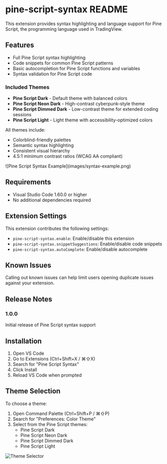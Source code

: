 # pine-script-syntax README

This extension provides syntax highlighting and language support for Pine Script, the programming language used in TradingView.

## Features

* Full Pine Script syntax highlighting
* Code snippets for common Pine Script patterns
* Basic autocompletion for Pine Script functions and variables
* Syntax validation for Pine Script code

### Included Themes
- **Pine Script Dark** - Default theme with balanced colors
- **Pine Script Neon Dark** - High-contrast cyberpunk-style theme
- **Pine Script Dimmed Dark** - Low-contrast theme for extended coding sessions
- **Pine Script Light** - Light theme with accessibility-optimized colors

All themes include:
- Colorblind-friendly palettes
- Semantic syntax highlighting
- Consistent visual hierarchy
- 4.5:1 minimum contrast ratios (WCAG AA compliant)

\!\[Pine Script Syntax Example\]\(images/syntax-example.png\)

## Requirements

* Visual Studio Code 1.60.0 or higher
* No additional dependencies required

## Extension Settings

This extension contributes the following settings:

* `pine-script-syntax.enable`: Enable/disable this extension
* `pine-script-syntax.snippetSuggestions`: Enable/disable code snippets
* `pine-script-syntax.autoComplete`: Enable/disable autocomplete

## Known Issues

Calling out known issues can help limit users opening duplicate issues against your extension.

## Release Notes

### 1.0.0

Initial release of Pine Script syntax support

## Installation

1. Open VS Code
2. Go to Extensions (Ctrl+Shift+X / ⌘⇧X)
3. Search for "Pine Script Syntax"
4. Click Install
5. Reload VS Code when prompted

## Theme Selection

To choose a theme:
1. Open Command Palette (Ctrl+Shift+P / ⌘⇧P)
2. Search for "Preferences: Color Theme"
3. Select from the Pine Script themes:
   - Pine Script Dark
   - Pine Script Neon Dark  
   - Pine Script Dimmed Dark
   - Pine Script Light

![Theme Selector](https://raw.githubusercontent.com/your-username/your-repo-name/main/images/syntax-example.png)
